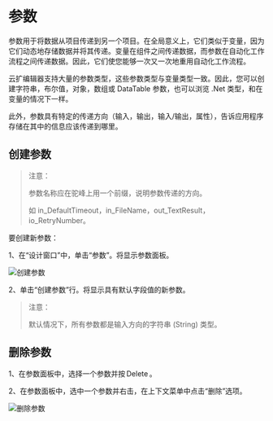 # 参数 
参数用于将数据从项目传递到另一个项目。在全局意义上，它们类似于变量，因为它们动态地存储数据并将其传递。变量在组件之间传递数据，而参数在自动化工作流程之间传递数据。因此，它们使您能够一次又一次地重用自动化工作流程。 

云扩编辑器支持大量的参数类型，这些参数类型与变量类型一致。因此，您可以创建字符串，布尔值，对象，数组或 DataTable 参数，也可以浏览 .Net 类型，和在变量的情况下一样。 

此外，参数具有特定的传递方向（输入，输出，输入/输出，属性），告诉应用程序存储在其中的信息应该传递到哪里。

## 创建参数 
>注意： 
> 
>参数名称应在驼峰上用一个前缀，说明参数传递的方向。 
> 
>如 in_DefaultTimeout，in_FileName，out_TextResult，io_RetryNumber。

要创建新参数： 

1、在“设计窗口”中，单击“参数”。将显示参数面板。 

![创建参数](https://docimages.blob.core.chinacloudapi.cn/images/Studio/Argument/argumentPanel-createArgument.png)

2、单击“创建参数”行。将显示具有默认字段值的新参数。 

>注意：   
> 
>默认情况下，所有参数都是输入方向的字符串 (String) 类型。  

## 删除参数 
1、在参数面板中，选择一个参数并按 Delete 。 

2、在参数面板中，选中一个参数并右击，在上下文菜单中点击“删除”选项。 

![删除参数](https://docimages.blob.core.chinacloudapi.cn/images/Studio/Argument/deleteArgument.png)

